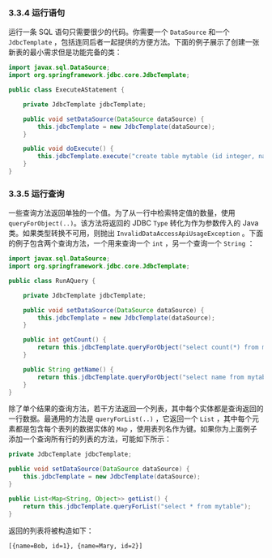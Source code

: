 ### 3.3.4 运行语句

运行一条 SQL 语句只需要很少的代码。你需要一个 `DataSource` 和一个 `JdbcTemplate` ，包括连同后者一起提供的方便方法。下面的例子展示了创建一张新表的最小需求但是功能完备的类：

```java
import javax.sql.DataSource;
import org.springframework.jdbc.core.JdbcTemplate;

public class ExecuteAStatement {

    private JdbcTemplate jdbcTemplate;

    public void setDataSource(DataSource dataSource) {
        this.jdbcTemplate = new JdbcTemplate(dataSource);
    }

    public void doExecute() {
        this.jdbcTemplate.execute("create table mytable (id integer, name varchar(100))");
    }
}
```

### 3.3.5 运行查询

一些查询方法返回单独的一个值。为了从一行中检索特定值的数量，使用 `queryForObject(..)`。该方法将返回的 JDBC `Type` 转化为作为参数传入的 Java 类。如果类型转换不可用，则抛出 `InvalidDataAccessApiUsageException` 。下面的例子包含两个查询方法，一个用来查询一个 `int` ，另一个查询一个 `String` ：

```java
import javax.sql.DataSource;
import org.springframework.jdbc.core.JdbcTemplate;

public class RunAQuery {

    private JdbcTemplate jdbcTemplate;

    public void setDataSource(DataSource dataSource) {
        this.jdbcTemplate = new JdbcTemplate(dataSource);
    }

    public int getCount() {
        return this.jdbcTemplate.queryForObject("select count(*) from mytable", Integer.class);
    }

    public String getName() {
        return this.jdbcTemplate.queryForObject("select name from mytable", String.class);
    }
}
```

除了单个结果的查询方法，若干方法返回一个列表，其中每个实体都是查询返回的一行数据。最通用的方法是 `queryForList(..)` ，它返回一个 `List` ，其中每个元素都是包含每个表列的数据实体的 `Map` ，使用表列名作为键。如果你为上面例子添加一个查询所有行的列表的方法，可能如下所示：

```java
private JdbcTemplate jdbcTemplate;

public void setDataSource(DataSource dataSource) {
    this.jdbcTemplate = new JdbcTemplate(dataSource);
}

public List<Map<String, Object>> getList() {
    return this.jdbcTemplate.queryForList("select * from mytable");
}
```

返回的列表将被构造如下：

```
[{name=Bob, id=1}, {name=Mary, id=2}]
```

